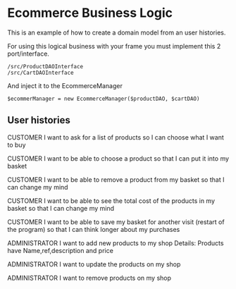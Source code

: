 Ecommerce Business Logic
==============
This is an example of how to create a domain model from an user histories.

For using this logical business with your frame you must implement this 2 port/interface.

	/src/ProductDAOInterface
	/src/CartDAOInterface

And inject it to the EcommerceManager

	$ecommerManager = new EcommerceManager($productDAO, $cartDAO)
	

User histories
---

CUSTOMER I want to ask for a list of products so I can choose what I want to buy

CUSTOMER I want to be able to choose a product so that I can put it into my basket

CUSTOMER I want to be able to remove a product from my basket so that I can change my mind

CUSTOMER I want to be able to see the total cost of the products in my basket so that I can change my mind


CUSTOMER I want to be able to save my basket for another visit (restart of the program) so that I can think longer about my purchases
        
ADMINISTRATOR I want to add new products to my shop
	Details: Products have Name,ref,description and price
	
ADMINISTRATOR I want to update the products on my shop
	
ADMINISTRATOR I want to remove products on my shop	